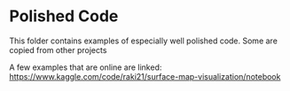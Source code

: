# Polished Code
This folder contains examples of especially well polished code.
Some are copied from other projects

A few examples that are online are linked:
    https://www.kaggle.com/code/raki21/surface-map-visualization/notebook
